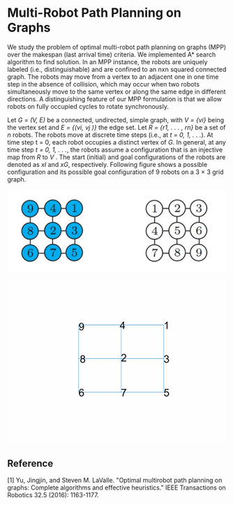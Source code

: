 # Multi-Robot Path Planning on Graphs

We study the problem of optimal multi-robot path planning on graphs (MPP) over the makespan (last arrival time) criteria. We implemented A* search algorithm to find solution. In an MPP instance, the robots are uniquely labeled (i.e., distinguishable) and
are confined to an nxn squared connected graph. The robots may move from a vertex to an adjacent one in one time step in the
absence of collision, which may occur when two robots simultaneously move to the same vertex or along the same edge in
different directions. A distinguishing feature of our MPP formulation is that we allow robots on fully occupied cycles to rotate
synchronously.

Let *G = (V, E)* be a connected, undirected, simple graph, with *V = {vi}* being the vertex set and *E = {(vi, vj )}* the edge
set. Let *R = {r1, . . . , rn}* be a set of *n* robots. The robots move at discrete time steps (i.e., at *t = 0, 1, . . .*). At time step t = 0, each robot occupies a distinct vertex of *G*. In general, at any time step *t = 0, 1, . . .*, the robots assume a configuration that is an injective map from *R* to *V* . The start (initial) and goal configurations of the robots are denoted as *xI* and *xG*, respectively.
Following figure shows a possible configuration and its possible goal configuration of 9 robots on a 3 × 3 grid graph. 

![Alt Text](Output/startendpositions.jpg)



![Alt Text](Output/result.gif)



## Reference
[1] Yu, Jingjin, and Steven M. LaValle. "Optimal multirobot path planning on graphs: Complete algorithms and effective heuristics." IEEE Transactions on Robotics 32.5 (2016): 1163-1177.
